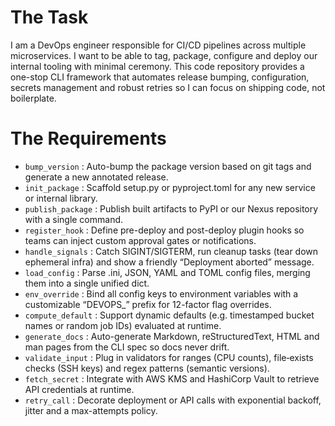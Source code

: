# The Task

I am a DevOps engineer responsible for CI/CD pipelines across multiple microservices. I want to be able to tag, package, configure and deploy our internal tooling with minimal ceremony. This code repository provides a one-stop CLI framework that automates release bumping, configuration, secrets management and robust retries so I can focus on shipping code, not boilerplate.

# The Requirements

* `bump_version` : Auto-bump the package version based on git tags and generate a new annotated release.
* `init_package` : Scaffold setup.py or pyproject.toml for any new service or internal library.
* `publish_package` : Publish built artifacts to PyPI or our Nexus repository with a single command.
* `register_hook` : Define pre-deploy and post-deploy plugin hooks so teams can inject custom approval gates or notifications.
* `handle_signals` : Catch SIGINT/SIGTERM, run cleanup tasks (tear down ephemeral infra) and show a friendly “Deployment aborted” message.
* `load_config` : Parse .ini, JSON, YAML and TOML config files, merging them into a single unified dict.
* `env_override` : Bind all config keys to environment variables with a customizable “DEVOPS_” prefix for 12-factor flag overrides.
* `compute_default` : Support dynamic defaults (e.g. timestamped bucket names or random job IDs) evaluated at runtime.
* `generate_docs` : Auto-generate Markdown, reStructuredText, HTML and man pages from the CLI spec so docs never drift.
* `validate_input` : Plug in validators for ranges (CPU counts), file‐exists checks (SSH keys) and regex patterns (semantic versions).
* `fetch_secret` : Integrate with AWS KMS and HashiCorp Vault to retrieve API credentials at runtime.
* `retry_call` : Decorate deployment or API calls with exponential backoff, jitter and a max-attempts policy.

